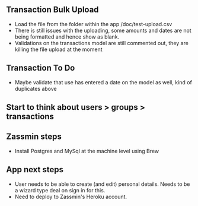 ## Transaction Bulk Upload ##
* Load the file from the folder within the app /doc/test-upload.csv
* There is still issues with the uploading, some amounts and dates are not being formatted and hence show as blank.
* Validations on the transactions model are still commented out, they are killing the file upload at the moment

## Transaction To Do ##
* Maybe validate that use has entered a date on the model as well, kind of duplicates above

## Start to think about users > groups > transactions ##

## Zassmin steps ##
* Install Postgres and MySql at the machine level using Brew

## App next steps ##
* User needs to be able to create (and edit) personal details. Needs to be a wizard type deal on sign in for this.
* Need to deploy to Zassmin's Heroku account.
